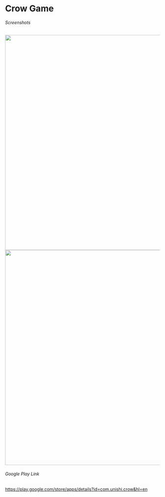 # Crow Game


###### Screenshots

<p>
  <img src="https://lh3.googleusercontent.com/vr_WeLmhQXeieos_mAmh6N0taIe1w18WL12iI0p2kPlRYYdsOM_AI7DWbnZNeOOAwX_c=h900-rw" height="700"/>
  <img src="https://lh3.googleusercontent.com/eMN1QuzZlTrvsieUs6fisasgBsVv3vHbdgwwYZPJV-n2B7yCILrm6bwxWAfSYzGGmg=h900-rw" height="700"/>
</p>

###### Google Play Link

https://play.google.com/store/apps/details?id=com.unishi.crow&hl=en
